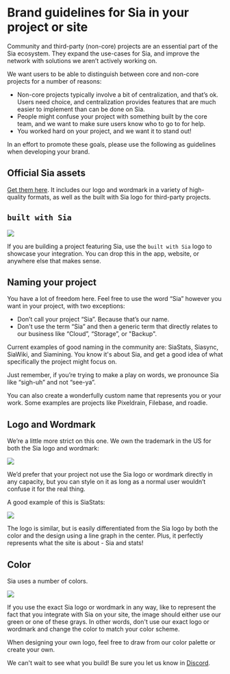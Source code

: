 # Brand guidelines for Sia in your project or site

Community and third-party (non-core) projects are an essential part of the Sia ecosystem. They expand the use-cases for Sia, and improve the network with solutions we aren’t actively working on.

We want users to be able to distinguish between core and non-core projects for a number of reasons:

* Non-core projects typically involve a bit of centralization, and that’s ok. Users need choice, and centralization provides features that are much easier to implement than can be done on Sia.
* People might confuse your project with something built by the core team, and we want to make sure users know who to go to for help.
* You worked hard on your project, and we want it to stand out!

In an effort to promote these goals, please use the following as guidelines when developing your brand.

## Official Sia assets

[Get them here](https://gitlab.com/NebulousLabs/Sia/-/tree/master/doc/assets/community/sia). It includes our logo and wordmark in a variety of high-quality formats, as well as the built with Sia logo for third-party projects.

## `built with Sia`

![](../../../.gitbook/assets/brand-1.png)

If you are building a project featuring Sia, use the `built with Sia` logo to showcase your integration. You can drop this in the app, website, or anywhere else that makes sense.

## Naming your project

You have a lot of freedom here. Feel free to use the word “Sia” however you want in your project, with two exceptions:

* Don’t call your project “Sia”. Because that’s our name.
* Don't use the term “Sia” and then a generic term that directly relates to our business like “Cloud”, “Storage”, or "Backup".

Current examples of good naming in the community are: SiaStats, Siasync, SiaWiki, and Siamining. You know it's about Sia, and get a good idea of what specifically the project might focus on.

Just remember, if you’re trying to make a play on words, we pronounce Sia like “sigh-uh” and not “see-ya”.

You can also create a wonderfully custom name that represents you or your work. Some examples are projects like Pixeldrain, Filebase, and roadie.

## Logo and Wordmark

We’re a little more strict on this one. We own the trademark in the US for both the Sia logo and wordmark:

![](../../../.gitbook/assets/brand-2.png)

We’d prefer that your project not use the Sia logo or wordmark directly in any capacity, but you can style on it as long as a normal user wouldn’t confuse it for the real thing.

A good example of this is SiaStats:

![](../../../.gitbook/assets/brand-3.png)

The logo is similar, but is easily differentiated from the Sia logo by both the color and the design using a line graph in the center. Plus, it perfectly represents what the site is about - Sia and stats!

## Color

Sia uses a number of colors.

![](../../../.gitbook/assets/brand-4.png)

If you use the exact Sia logo or wordmark in any way, like to represent the fact that you integrate with Sia on your site, the image should either use our green or one of these grays. In other words, don't use our exact logo or wordmark and change the color to match your color scheme.

When designing your own logo, feel free to draw from our color palette or create your own.

We can't wait to see what you build! Be sure you let us know in [Discord](https://discord.gg/sia).
